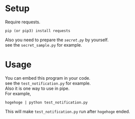 # Setup  
Require requests.  
```
pip (or pip3) install requests
```  
Also you need to prepare the *`secret.py`* by yourself.  
see the `secret_sample.py` for example.

# Usage  
You can embed this program in your code.  
see the `test_notification.py` for example.  
Also it is one way to use in pipe.  
For example,  
```
hogehoge | python test_notification.py
```  
This will make `test_notification.py` run after `hogehoge` ended.